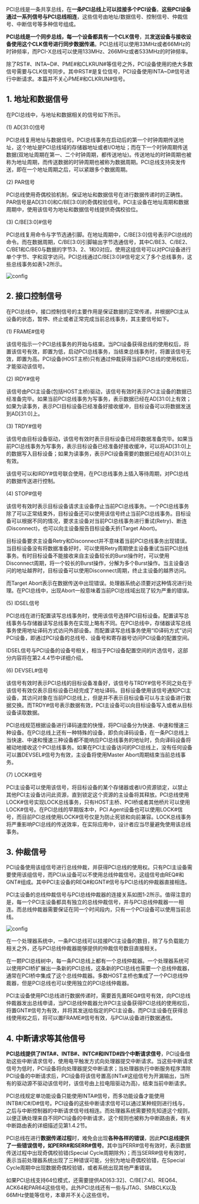 PCI总线是一条共享总线，在**一条PCI总线上可以挂接多个PCI设备**。**这些PCI设备通过一系列信号与PCI总线相连**，这些信号由地址/数据信号、控制信号、仲裁信号、中断信号等多种信号组成。

**PCI总线是一个同步总线，每一个设备都具有一个CLK信号**，其**发送设备与接收设备使用这个CLK信号进行同步数据传递**。PCI总线可以使用33MHz或者66MHz的时钟频率，而PCI-X总线可以使用133MHz、266MHz或者533MHz的时钟频率。

除了RST#、INTA\~D#、PME#和CLKRUN#等信号之外，PCI设备使用的绝大多数信号需要与CLK信号同步。其中RST#是复位信号，PCI设备使用INTA\~D#信号进行中断请求。本篇并不关心PME#和CLKRUN#信号。

## 1. 地址和数据信号

在PCI总线中，与地址和数据相关的信号如下所示。

(1) AD[31:0]信号

PCI总线复用地址与数据信号。PCI总线事务在启动后的第一个时钟周期传送地址，这个地址是PCI总线域的存储器地址或者I/O地址；而在下一个时钟周期传送数据(双地址周期在第一、二个时钟周期，都传送地址)。传送地址的时钟周期也被称为地址周期，而传送数据的时钟周期也被称为数据周期。PCI总线支持突发传送，即在一个地址周期之后，可以紧跟多个数据周期。

(2) PAR信号

PCI总线使用奇偶校验机制，保证地址和数据信号在进行数据传递时的正确性。PAR信号是AD[31:0]和C/BE[3:0]的奇偶校验信号。PCI主设备在地址周期和数据周期中，使用该信号为地址和数据信号线提供奇偶校验位。

(3) C/BE[3:0]#信号

PCI总线复用命令与字节选通引脚。在地址周期中，C/BE[3:0]信号表示PCI总线的命令。而在数据周期，C/BE[3:0]引脚输出字节选通信号，其中C/BE3、C/BE2、C/BE1和C/BE0与数据的字节3、2、1和0对应。使用这组信号可以对PCI设备进行单个字节、字和双字访问。PCI总线通过C/BE[3:0]#信号定义了多个总线事务，这些总线事务如表1‑2所示。 

![config](images/3.png)

## 2. 接口控制信号

在PCI总线中，接口控制信号的主要作用是保证数据的正常传递，并根据PCI主从设备的状态，暂停、终止或者正常完成当前总线事务，其主要信号如下。

(1) FRAME#信号

该信号指示一个PCI总线事务的开始与结束。当PCI设备获得总线的使用权后，将置该信号有效，即置为低，启动PCI总线事务，当结束总线事务时，将置该信号无效，即置为高。PCI设备(HOST主桥)只有通过仲裁获得当前PCI总线的使用权后，才能驱动该信号。

(2) IRDY#信号

该信号由PCI主设备(包括HOST主桥)驱动，该信号有效时表示PCI主设备的数据已经准备完毕。如果当前PCI总线事务为写事务，表示数据已经在AD[31:0]上有效；如果为读事务，表示PCI目标设备已经准备好接收缓冲，目标设备可以将数据发送到AD[31:0]上。

(3) TRDY#信号

该信号由目标设备驱动，该信号有效时表示目标设备已经将数据准备完毕。如果当前PCI总线事务为写事务，表示目标设备已经准备好接收缓冲，可以将AD[31:0]上的数据写入目标设备；如果为读事务，表示PCI设备需要的数据已经在AD[31:0]上有效。

该信号可以和IRDY#信号联合使用，在PCI总线事务上插入等待周期，对PCI总线的数据传送进行控制。

(4) STOP#信号

该信号有效时表示目标设备请求主设备停止当前PCI总线事务。一个PCI总线事务除了可以正常结束外，目标设备还可以使用该信号终止当前PCI总线事务。目标设备可以根据不同的情况，要求主设备对当前PCI总线事务进行重试(Retry)、断连(Disconnect)，也可以向主设备报告目标设备夭折(Target Abort)。

目标设备要求主设备Retry和Disconnect并不意味着当前PCI总线事务出现错误。当目标设备没有将数据准备好时，可以使用Retry周期使主设备重试当前PCI总线事务。有时目标设备不能接收来自主设备较长的Burst操作时，可以使用Disconnect周期，将一个较长的Burst操作，分解为多个Burst操作。当主设备访问的地址越界时，目标设备可以使用Disconnect周期，终止主设备的越界访问。

而Target Abort表示在数据传送中出现错误。处理器系统必须要对这种情况进行处理。在PCI总线中，出现Abort一般意味着当前PCI总线域出现了较为严重的错误。

(5) IDSEL信号

PCI总线在进行配置读写总线事务时，使用该信号选择PCI目标设备。配置读写总线事务与存储器读写总线事务在实现上略有不同。在PCI总线中，存储器读写总线事务使用地址译码方式访问外部设备。而配置读写总线事务使用“ID译码方式”访问PCI设备，即通过PCI设备的总线号、设备号和寄存器号访问PCI设备的配置空间。

IDSEL信号与PCI设备的设备号相关，相当于PCI设备配置空间的片选信号，这部分内容将在第2.4.4节中详细介绍。

(6) DEVSEL#信号

该信号有效时表示PCI总线的目标设备准备好，该信号与TRDY#信号不同之处在于该信号有效仅表示目标设备已经完成了地址译码。目标设备使用该信号通知PCI主设备，其访问对象在当前PCI总线上，但是并不表示目标设备可以与主设备进行数据交换。而TRDY#信号表示数据有效，PCI主设备可以向目标设备写入或者从目标设备读取数据。

PCI总线规范根据设备进行译码速度的快慢，将PCI设备分为快速、中速和慢速三种设备。在PCI总线上还有一种特殊的设备，即负向译码设备，在一条PCI总线上当快速、中速和慢速三种设备都不能响应PCI总线事务的地址时，负向译码设备将被动地接收这个PCI总线事务。如果在PCI主设备访问的PCI总线上，没有任何设备可以置DEVSEL#信号为有效，主设备将使用Master Abort周期结束当前总线事务。

(7) LOCK#信号

PCI主设备可以使用该信号，将目标设备的某个存储器或者I/O资源锁定，以禁止其他PCI主设备访问此资源，直到锁定这个资源的主设备将其释放。PCI总线使用LOCK#信号实现LOCK总线事务，只有HOST主桥、PCI桥或者其他桥片可以使用LOCK#信号。在PCI总线的早期版本中，PCI Agent设备也可以使用LOCK#信号，而目前PCI总线使用LOCK#信号仅是为防止死锁和向前兼容。LOCK总线事务将严重影响PCI总线的传送效率，在实际应用中，设计者应当尽量避免使用该总线事务。

## 3. 仲裁信号

PCI设备使用该组信号进行总线仲裁，并获得PCI总线的使用权。只有PCI主设备需要使用该组信号，而PCI从设备可以不使用总线仲裁信号。这组信号由REQ#和GNT#组成。其中PCI主设备的REQ#和GNT#信号与PCI总线的仲裁器直接相连。

PCI主设备的总线仲裁信号与PCI总线仲裁器的连接关系如图1‑2所示。值得注意的是，每一个PCI主设备都具有独立的总线仲裁信号，并与PCI总线仲裁器一一相连。而总线仲裁器需要保证在同一个时间段内，只有一个PCI设备可以使用当前总线。 

![config](images/4.png)

在一个处理器系统中，一条PCI总线可以挂接PCI主设备的数目，除了与负载能力相关之外，还与PCI总线仲裁器能够提供的仲裁信号数目直接相关。

在一颗PCI总线树中，每一条PCI总线上都有一个总线仲裁器。一个处理器系统可以使用PCI桥扩展出一条新的PCI总线，这条新的PCI总线也需要一个总线仲裁器，通常在PCI桥中集成了这个总线仲裁器。多数HOST主桥也集成了一个PCI总线仲裁器，但是PCI总线也可以使用独立的PCI总线仲裁器。

PCI主设备使用PCI总线进行数据传递时，需要首先置REQ#信号有效，向PCI总线仲裁器发出总线申请，当PCI总线仲裁器允许PCI主设备获得PCI总线的使用权后，将置GNT#信号为有效，并将其发送给指定的PCI主设备。而PCI主设备在获得总线使用权之后，将可以置FRAME#信号有效，与PCI从设备进行数据通信。

## 4. 中断请求等其他信号

**PCI总线提供了INTA#、INTB#、INTC#和INTD#四个中断请求信号**，PCI设备借助这些中断请求信号，使用电平触发方式向处理器提交中断请求。当这些中断请求信号为低时，PCI设备将向处理器提交中断请求；当处理器执行中断服务程序清除PCI设备的中断请求后，PCI设备将该信号置高(INTx#这组信号为开漏输出，当所有的驱动源不驱动该信号时，该信号由上拉电阻驱动为高)，结束当前中断请求。

PCI总线规定单功能设备只能使用INTA#信号，而多功能设备才能使用INTB#/C#/D#信号。PCI设备的这些中断请求信号可以通过某种规则进行线与，之后与中断控制器的中断请求信号线相连。而处理器系统需要预先知道这个规则，以便正确处理来自不同PCI设备的中断请求，这个规则也被称为中断路由表，有关中断路由表的详细描述见第1.4.2节。

PCI总线在进行**数据传递过程**时，难免会出现**各种各样的错误**，因此**PCI总线提供了一些错误信号，如PERR#和SERR#信号**。其中当PERR#信号有效时，表示数据传送过程中出现奇偶校验错(Special Cycle周期除外)；而当SERR#信号有效时，表示当前处理器系统出现了三种错误可能，分别为地址奇偶校验错，在Special Cycle周期中出现数据奇偶校验错，或者系统出现其他严重错误。

如果PCI总线支持64位模式，还需要提供AD[63:32]、C/BE[7:4]、REQ64、ACK64和PAR64这些信号。此外PCI总线还有一些与JTAG、SMBCLK以及66MHz使能等信号，本章并不关心这些信号。